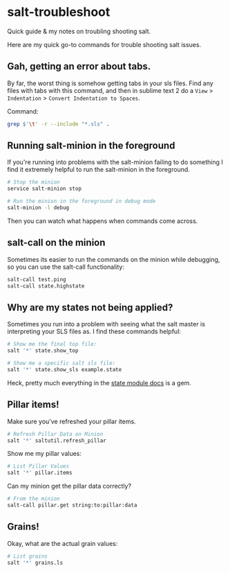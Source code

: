 salt-troubleshoot
=================

Quick guide &amp; my notes on troubling shooting salt.

Here are my quick go-to commands for trouble shooting salt issues.

## Gah, getting an error about tabs.

By far, the worst thing is somehow getting tabs in your sls files.
Find any files with tabs with this command, and then in sublime
text 2 do a ```View``` > ```Indentation``` > ```Convert Indentation
to Spaces```.

Command:

```bash
grep $'\t' -r --include "*.sls" .
```

## Running salt-minion in the foreground

If you're running into problems with the salt-minion failing to do
something I find it extremely helpful to run the salt-minion in the
foreground.

```bash
# Stop the minion
service salt-minion stop

# Run the minion in the foreground in debug mode
salt-minion -l debug
```

Then you can watch what happens when commands come across.

## salt-call on the minion

Sometimes its easier to run the commands on the minion while debugging,
so you can use the salt-call functionality:

```bash
salt-call test.ping
salt-call state.highstate
```

## Why are my states not being applied?

Sometimes you run into a problem with seeing what the salt master
is interpreting your SLS files as. I find these commands helpful:

```bash
# Show me the final top file:
salt '*' state.show_top

# Show me a specific salt sls file:
salt '*' state.show_sls example.state
```

Heck, pretty much everything in the 
[state module docs](http://docs.saltstack.com/ref/modules/all/salt.modules.state.html) 
is a gem.

## Pillar items!

Make sure you've refreshed your pillar items.

```bash
# Refresh Pillar Data on Minion
salt '*' saltutil.refresh_pillar
```

Show me my pillar values:

```bash
# List Pillar Values
salt '*' pillar.items
```

Can my minion get the pillar data correctly?

```bash
# From the minion
salt-call pillar.get string:to:pillar:data
```

## Grains!

Okay, what are the actual grain values:
```bash
# List grains
salt '*' grains.ls
```